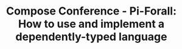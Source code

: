 ---
title: ! 'Compose Conference - Pi-Forall: How to use and implement a dependently-typed
  language'
url-video: https://www.youtube.com/watch?v=6klfKLBnz9k
authors:
- Stephanie Weirich
type: presentation
tags:
- dependent types
doHaskell-type: video lecture
dohaskell-year: 2015
---